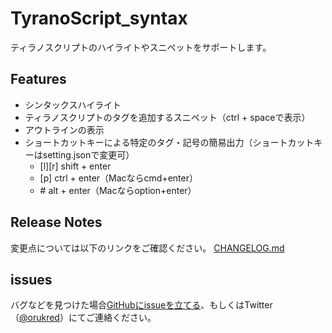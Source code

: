 # TyranoScript_syntax

ティラノスクリプトのハイライトやスニペットをサポートします。

## Features

* シンタックスハイライト
* ティラノスクリプトのタグを追加するスニペット（ctrl + spaceで表示）
* アウトラインの表示
* ショートカットキーによる特定のタグ・記号の簡易出力（ショートカットキーはsetting.jsonで変更可）
  * [l][r] shift + enter
  * [p] ctrl + enter（Macならcmd+enter）
  * \#  alt + enter（Macならoption+enter）

## Release Notes

変更点については以下のリンクをご確認ください。
[CHANGELOG.md](CHANGELOG.md)

## issues


バグなどを見つけた場合[GitHubにissueを立てる](https://github.com/orukRed/tyranosyntax/issues)、もしくはTwitter（[@orukred](https://twitter.com/OrukRed)）にてご連絡ください。
